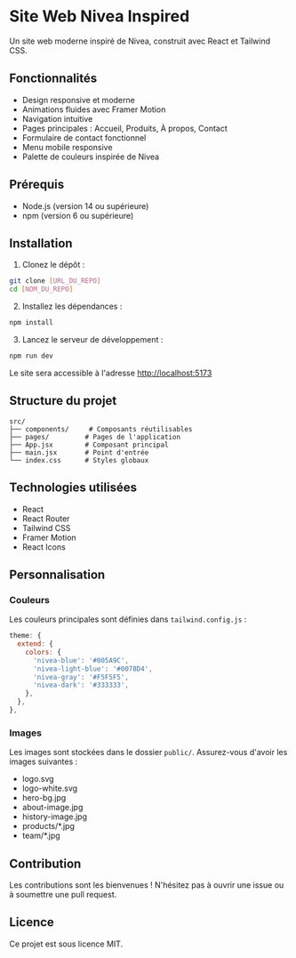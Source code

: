 # Site Web Nivea Inspired

Un site web moderne inspiré de Nivea, construit avec React et Tailwind CSS.

## Fonctionnalités

- Design responsive et moderne
- Animations fluides avec Framer Motion
- Navigation intuitive
- Pages principales : Accueil, Produits, À propos, Contact
- Formulaire de contact fonctionnel
- Menu mobile responsive
- Palette de couleurs inspirée de Nivea

## Prérequis

- Node.js (version 14 ou supérieure)
- npm (version 6 ou supérieure)

## Installation

1. Clonez le dépôt :
```bash
git clone [URL_DU_REPO]
cd [NOM_DU_REPO]
```

2. Installez les dépendances :
```bash
npm install
```

3. Lancez le serveur de développement :
```bash
npm run dev
```

Le site sera accessible à l'adresse [http://localhost:5173](http://localhost:5173)

## Structure du projet

```
src/
├── components/     # Composants réutilisables
├── pages/         # Pages de l'application
├── App.jsx        # Composant principal
├── main.jsx       # Point d'entrée
└── index.css      # Styles globaux
```

## Technologies utilisées

- React
- React Router
- Tailwind CSS
- Framer Motion
- React Icons

## Personnalisation

### Couleurs

Les couleurs principales sont définies dans `tailwind.config.js` :

```javascript
theme: {
  extend: {
    colors: {
      'nivea-blue': '#005A9C',
      'nivea-light-blue': '#0078D4',
      'nivea-gray': '#F5F5F5',
      'nivea-dark': '#333333',
    },
  },
},
```

### Images

Les images sont stockées dans le dossier `public/`. Assurez-vous d'avoir les images suivantes :
- logo.svg
- logo-white.svg
- hero-bg.jpg
- about-image.jpg
- history-image.jpg
- products/*.jpg
- team/*.jpg

## Contribution

Les contributions sont les bienvenues ! N'hésitez pas à ouvrir une issue ou à soumettre une pull request.

## Licence

Ce projet est sous licence MIT. 